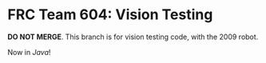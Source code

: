 FRC Team 604: Vision Testing
============================

**DO NOT MERGE**. This branch is for vision testing code, with the 2009 robot.

Now in *Java*!
